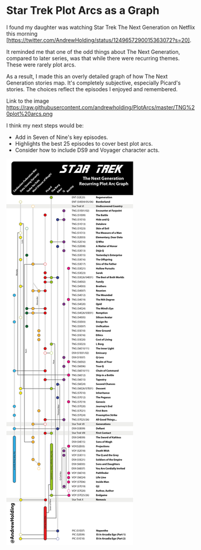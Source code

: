 # Star Trek Plot Arcs as a Graph

I found my daughter was watching Star Trek The Next Generation on Netflix this morning [https://twitter.com/AndrewHolding/status/1249657290015363072?s=20]. 

It reminded me that one of the odd things about The Next Generation, compared to later series, was that while there were recurring themes. These were rarely plot arcs. 

As a result, I made this an overly detailed graph of how The Next Generation stories map. It's completely subjective, especially Picard's stories. The choices reflect the episodes I enjoyed and remembered. 

Link to the image https://raw.githubusercontent.com/andrewholding/PlotArcs/master/TNG%20plot%20arcs.png

I think my next steps would be:

- Add in Seven of Nine's key episodes.
- Highlights the best 25 episodes to cover best plot arcs.
- Consider how to include DS9 and Voyager character acts.

![TNG Plot Arc](https://raw.githubusercontent.com/andrewholding/PlotArcs/master/TNG%20plot%20arcs.png)
